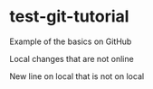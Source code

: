 # test-git-tutorial
Example of the basics on GitHub

Local changes that are not online



New line on local that is not on local